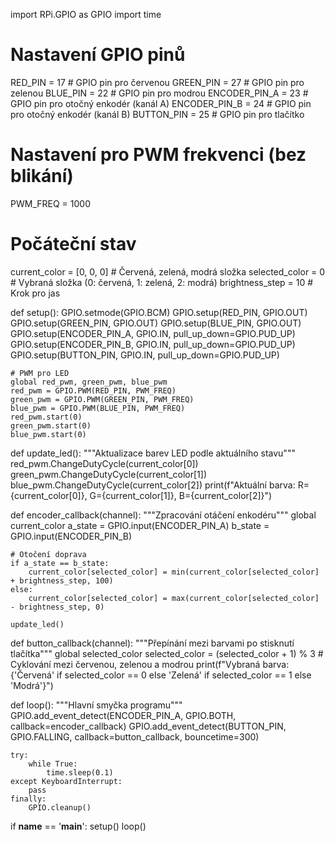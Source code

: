 import RPi.GPIO as GPIO
import time

# Nastavení GPIO pinů
RED_PIN = 17   # GPIO pin pro červenou
GREEN_PIN = 27 # GPIO pin pro zelenou
BLUE_PIN = 22  # GPIO pin pro modrou
ENCODER_PIN_A = 23  # GPIO pin pro otočný enkodér (kanál A)
ENCODER_PIN_B = 24  # GPIO pin pro otočný enkodér (kanál B)
BUTTON_PIN = 25     # GPIO pin pro tlačítko

# Nastavení pro PWM frekvenci (bez blikání)
PWM_FREQ = 1000

# Počáteční stav
current_color = [0, 0, 0]  # Červená, zelená, modrá složka
selected_color = 0  # Vybraná složka (0: červená, 1: zelená, 2: modrá)
brightness_step = 10  # Krok pro jas

def setup():
    GPIO.setmode(GPIO.BCM)
    GPIO.setup(RED_PIN, GPIO.OUT)
    GPIO.setup(GREEN_PIN, GPIO.OUT)
    GPIO.setup(BLUE_PIN, GPIO.OUT)
    GPIO.setup(ENCODER_PIN_A, GPIO.IN, pull_up_down=GPIO.PUD_UP)
    GPIO.setup(ENCODER_PIN_B, GPIO.IN, pull_up_down=GPIO.PUD_UP)
    GPIO.setup(BUTTON_PIN, GPIO.IN, pull_up_down=GPIO.PUD_UP)

    # PWM pro LED
    global red_pwm, green_pwm, blue_pwm
    red_pwm = GPIO.PWM(RED_PIN, PWM_FREQ)
    green_pwm = GPIO.PWM(GREEN_PIN, PWM_FREQ)
    blue_pwm = GPIO.PWM(BLUE_PIN, PWM_FREQ)
    red_pwm.start(0)
    green_pwm.start(0)
    blue_pwm.start(0)

def update_led():
    """Aktualizace barev LED podle aktuálního stavu"""
    red_pwm.ChangeDutyCycle(current_color[0])
    green_pwm.ChangeDutyCycle(current_color[1])
    blue_pwm.ChangeDutyCycle(current_color[2])
    print(f"Aktuální barva: R={current_color[0]}, G={current_color[1]}, B={current_color[2]}")

def encoder_callback(channel):
    """Zpracování otáčení enkodéru"""
    global current_color
    a_state = GPIO.input(ENCODER_PIN_A)
    b_state = GPIO.input(ENCODER_PIN_B)
    
    # Otočení doprava
    if a_state == b_state:
        current_color[selected_color] = min(current_color[selected_color] + brightness_step, 100)
    else:
        current_color[selected_color] = max(current_color[selected_color] - brightness_step, 0)
    
    update_led()

def button_callback(channel):
    """Přepínání mezi barvami po stisknutí tlačítka"""
    global selected_color
    selected_color = (selected_color + 1) % 3  # Cyklování mezi červenou, zelenou a modrou
    print(f"Vybraná barva: {'Červená' if selected_color == 0 else 'Zelená' if selected_color == 1 else 'Modrá'}")

def loop():
    """Hlavní smyčka programu"""
    GPIO.add_event_detect(ENCODER_PIN_A, GPIO.BOTH, callback=encoder_callback)
    GPIO.add_event_detect(BUTTON_PIN, GPIO.FALLING, callback=button_callback, bouncetime=300)
    
    try:
        while True:
            time.sleep(0.1)
    except KeyboardInterrupt:
        pass
    finally:
        GPIO.cleanup()

if __name__ == '__main__':
    setup()
    loop()
